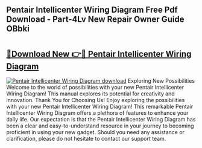 ## Pentair Intellicenter Wiring Diagram Free Pdf Download - Part-4Lv New Repair Owner Guide OBbki

# <h2><a href="http://dfovqey.blite.top/?on=Pentair+Intellicenter+Wiring+Diagram">🔗Download New 👉🔴 Pentair Intellicenter Wiring Diagram</a></h2>

[![Pentair Intellicenter Wiring Diagram download](https://i.imgur.com/lujVjoI.png)](http://dfovqey.blite.top/?on=Pentair+Intellicenter+Wiring+Diagram)
Exploring New Possibilities Welcome to the world of possibilities with your new Pentair Intellicenter Wiring Diagram! This manual explores its potential for creativity and innovation. Thank You for Choosing Us! Enjoy exploring the possibilities with your new Pentair Intellicenter Wiring Diagram! This remarkable Pentair Intellicenter Wiring Diagram offers a plethora of features to enhance your daily life. Our expectation is that the Pentair Intellicenter Wiring Diagram has been a clear and easy-to-understand resource in your journey to becoming proficient in using your new gadget. Should you need any assistance or clarification, please do not hesitate to contact our support team.
